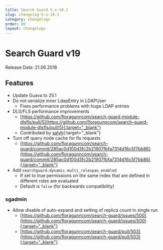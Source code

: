 ```yaml
---
title: Search Guard 5.x-19.1
slug: changelog-5-x-19.1
category: changelogs
order: 80
layout: changelogs
---
```

<!---
Copryight 2017 floragunn GmbH
-->

# Search Guard v19

Release Date: 21.06.2018

## Features

* Update Guava to 25.1
* Do not serialize inner LdapEntry in LDAPUser
  * Fixes performance problems with huge LDAP entries
* DLS/FLS performance improvements
  * [https://github.com/floragunncom/search-guard-module-dlsfls/pull/5](https://github.com/floragunncom/search-guard-module-dlsfls/pull/5){:target="_blank"} 
  * Contributed by [salyh](https://github.com/salyh){:target="_blank"}   
* Turn off query node cache for fls requests
  *  [https://github.com/floragunncom/search-guard/commit/285ac0d100d3fc2b21907fbfa7314d16c5f7bb86](https://github.com/floragunncom/search-guard/commit/285ac0d100d3fc2b21907fbfa7314d16c5f7bb86){:target="_blank"}   
* Add `searchguard.dynamic.multi_rolespan_enabled`
  * If set to true permissions on the same index that are defined in different roles are evaluated
  * Default is `false` (for backwards compatibility)

### sgadmin
* Allow disable of auto-expand and setting of replica count in single run
  * [https://github.com/floragunncom/search-guard/issues/500](https://github.com/floragunncom/search-guard/issues/500){:target="_blank"}
  * [https://github.com/floragunncom/search-guard/pull/503](https://github.com/floragunncom/search-guard/pull/503){:target="_blank"}

